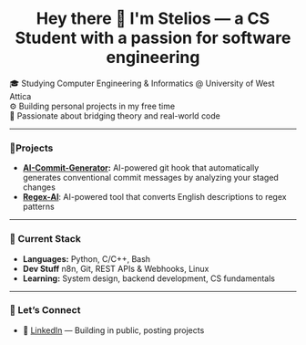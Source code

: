 <h1 align="center">Hey there 👋 I'm Stelios — a CS Student with a passion for software engineering</h1>

  🎓 Studying Computer Engineering & Informatics @ University of West Attica<br>
  ⚙️ Building personal projects in my free time<br>
  🧠 Passionate about bridging theory and real-world code

---

### 🚀Projects

- **[AI-Commit-Generator](https://github.com/SteliosSpanos/ai-commit-generator):** AI-powered git hook that automatically generates conventional commit messages by analyzing your staged changes
- **[Regex-AI](https://github.com/SteliosSpanos/regex-ai)**: AI-powered tool that converts English descriptions to regex patterns

---

### 🧰 Current Stack

- **Languages:** Python, C/C++, Bash
- **Dev Stuff** n8n, Git, REST APIs & Webhooks, Linux
- **Learning:** System design, backend development, CS fundamentals

---

### 📢 Let’s Connect

- 💼 [LinkedIn](https://www.linkedin.com/in/stylianos-spanos) — Building in public, posting projects
